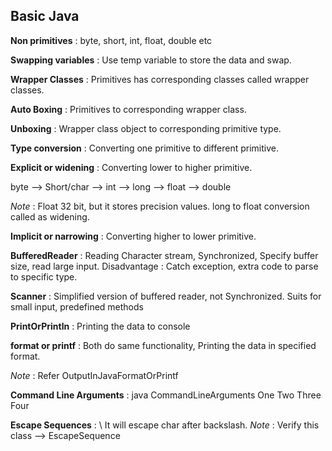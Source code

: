 ## Basic Java
**Non primitives** : byte, short, int, float, double etc

**Swapping variables** : Use temp variable to store the data and swap.

**Wrapper Classes** : Primitives has corresponding classes called wrapper classes.

**Auto Boxing** : Primitives to corresponding wrapper class.

**Unboxing** : Wrapper class object to corresponding primitive type.

**Type conversion** : Converting one primitive to different primitive.

**Explicit or widening** : Converting lower to higher primitive.

byte --> Short/char --> int --> long --> float --> double

*Note* : Float 32 bit, but it stores precision values. long to float conversion called as 
widening.

**Implicit or narrowing** : Converting higher to lower primitive.

**BufferedReader** : Reading Character stream, Synchronized, Specify buffer size, read
large input. Disadvantage : Catch exception, extra code to parse to specific type.

**Scanner** : Simplified version of buffered reader, not Synchronized. Suits for small input,
predefined methods

**PrintOrPrintln** : Printing the data to console

**format or printf** : Both do same functionality, Printing the data in specified format.

*Note* : Refer OutputInJavaFormatOrPrintf

**Command Line Arguments** : java CommandLineArguments One Two Three Four

**Escape Sequences** : \ It will escape char after backslash.
*Note* : Verify this class --> EscapeSequence



